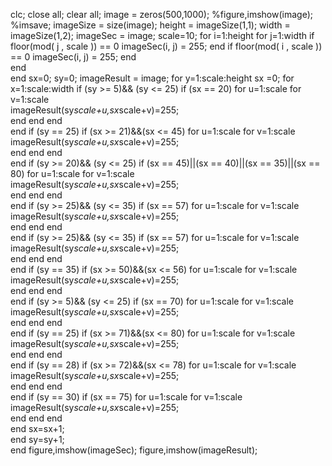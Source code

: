 clc;
close all;
clear all;
image = zeros(500,1000);
%figure,imshow(image);
%imsave;
imageSize = size(image);
height = imageSize(1,1);
width = imageSize(1,2);
imageSec = image;
scale=10;
for i=1:height
    for j=1:width
        if floor(mod( j , scale )) == 0 
            imageSec(i, j) = 255;
        end
        if floor(mod( i , scale )) == 0 
            imageSec(i, j) = 255;
        end        
    end  
end
sx=0;
sy=0;
imageResult = image;
for y=1:scale:height
    sx =0;
    for x=1:scale:width
    if  (sy >= 5)&& (sy <= 25)
        if (sx == 20)
            for u=1:scale
                for v=1:scale                   
                        imageResult(sy*scale+u,sx*scale+v)=255;                                      
                end
            end
        end            
    end
    if  (sy == 25)
        if (sx >= 21)&&(sx <= 45)
            for u=1:scale
                for v=1:scale                   
                        imageResult(sy*scale+u,sx*scale+v)=255;                                      
                end
            end
        end            
    end
    if  (sy >= 20)&& (sy <= 25)
        if (sx == 45)||(sx == 40)||(sx == 35)||(sx == 80)
            for u=1:scale
                for v=1:scale                   
                        imageResult(sy*scale+u,sx*scale+v)=255;                                      
                end
            end
        end            
    end
    if  (sy >= 25)&& (sy <= 35)
        if (sx == 57)
            for u=1:scale
                for v=1:scale                   
                        imageResult(sy*scale+u,sx*scale+v)=255;                                      
                end
            end
        end            
    end
    if  (sy >= 25)&& (sy <= 35)
        if (sx == 57)
            for u=1:scale
                for v=1:scale                   
                        imageResult(sy*scale+u,sx*scale+v)=255;                                      
                end
            end
        end            
    end
    if  (sy == 35)
        if (sx >= 50)&&(sx <= 56)
            for u=1:scale
                for v=1:scale                   
                        imageResult(sy*scale+u,sx*scale+v)=255;                                      
                end
            end
        end            
    end
    if  (sy >= 5)&& (sy <= 25)
        if (sx == 70)
            for u=1:scale
                for v=1:scale                   
                        imageResult(sy*scale+u,sx*scale+v)=255;                                      
                end
            end
        end            
    end
    if  (sy == 25)
        if (sx >= 71)&&(sx <= 80)
            for u=1:scale
                for v=1:scale                   
                        imageResult(sy*scale+u,sx*scale+v)=255;                                      
                end
            end
        end            
    end
    if  (sy == 28)
        if (sx >= 72)&&(sx <= 78)
            for u=1:scale
                for v=1:scale                   
                        imageResult(sy*scale+u,sx*scale+v)=255;                                      
                end
            end
        end            
    end
    if  (sy == 30)
        if (sx == 75)
            for u=1:scale
                for v=1:scale                   
                        imageResult(sy*scale+u,sx*scale+v)=255;                                      
                end
            end
        end            
    end
    sx=sx+1;        
    end
    sy=sy+1;   
end
figure,imshow(imageSec);
figure,imshow(imageResult);

